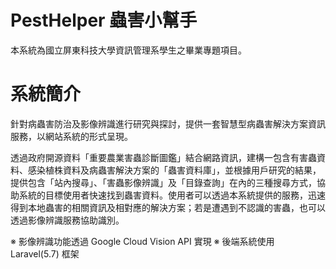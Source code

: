 # PestHelper 蟲害小幫手
本系統為國立屏東科技大學資訊管理系學生之畢業專題項目。

# 系統簡介
針對病蟲害防治及影像辨識進行研究與探討，提供一套智慧型病蟲害解決方案資訊服務，以網站系統的形式呈現。

透過政府開源資料「重要農業害蟲診斷圖鑑」結合網路資訊，建構一包含有害蟲資料、感染植株資料及病蟲害解決方案的「蟲害資料庫」，並根據用戶研究的結果，提供包含「站內搜尋」、「害蟲影像辨識」及「目錄查詢」在內的三種搜尋方式，協助系統的目標使用者快速找到蟲害資料。使用者可以透過本系統提供的服務，迅速得到本地蟲害的相關資訊及相對應的解決方案；若是遭遇到不認識的害蟲，也可以透過影像辨識服務協助識別。

※ 影像辨識功能透過 Google Cloud Vision API 實現
※ 後端系統使用 Laravel(5.7) 框架
